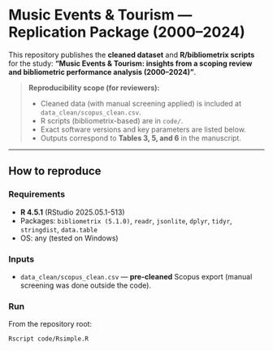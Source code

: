 # Music Events & Tourism — Replication Package (2000–2024)

This repository publishes the **cleaned dataset** and **R/bibliometrix scripts** for the study:
**“Music Events & Tourism: insights from a scoping review and bibliometric performance analysis (2000–2024)”**.

> **Reproducibility scope (for reviewers):**  
> - Cleaned data (with manual screening applied) is included at `data_clean/scopus_clean.csv`.  
> - R scripts (bibliometrix-based) are in `code/`.  
> - Exact software versions and key parameters are listed below.  
> - Outputs correspond to **Tables 3, 5, and 6** in the manuscript.

---

## How to reproduce

### Requirements
- **R 4.5.1** (RStudio 2025.05.1-513)
- Packages: `bibliometrix (5.1.0)`, `readr`, `jsonlite`, `dplyr`, `tidyr`, `stringdist`, `data.table`
- OS: any (tested on Windows)

### Inputs
- `data_clean/scopus_clean.csv` — **pre-cleaned** Scopus export (manual screening was done outside the code).

### Run
From the repository root:
```bash
Rscript code/Rsimple.R
